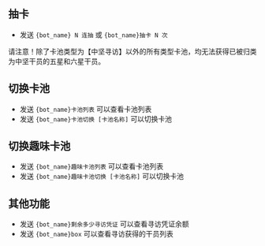 ## 抽卡

- 发送 `{bot_name} N 连抽` 或 `{bot_name}抽卡 N 次`

请注意！除了卡池类型为【中坚寻访】以外的所有类型卡池，均无法获得已被归类为中坚干员的五星和六星干员。

## 切换卡池

- 发送 `{bot_name}卡池列表` 可以查看卡池列表
- 发送 `{bot_name}卡池切换 [卡池名称]` 可以切换卡池

## 切换趣味卡池

- 发送 `{bot_name}趣味卡池列表` 可以查看卡池列表
- 发送 `{bot_name}趣味卡池切换 [卡池名称]` 可以切换卡池

## 其他功能

- 发送 `{bot_name}剩余多少寻访凭证` 可以查看寻访凭证余额
- 发送 `{bot_name}box` 可以查看寻访获得的干员列表
